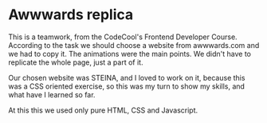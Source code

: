# Awwwards replica 

This is a teamwork, from the CodeCool's Frontend Developer Course.
According to the task we should choose a website from awwwards.com and we had to copy it.
The animations were the main points. We didn't have to replicate the whole page, just a part of it.

Our chosen website was STEINA, and I loved to work on it, because this was a CSS oriented exercise, so this was my turn to show my skills, and what have I learned so far.

At this this we used only pure HTML, CSS and Javascript.
